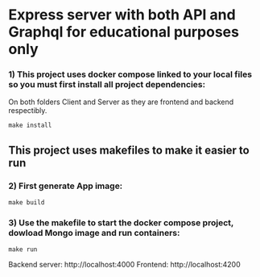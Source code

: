 # Express server with both API and Graphql for educational purposes only

### 1) This project uses docker compose linked to your local files so you must first install all project dependencies:

On both folders Client and Server as they are frontend and backend respectibly.

```
make install
```

## This project uses makefiles to make it easier to run

### 2) First generate App image:

```
make build
```

### 3) Use the makefile to start the docker compose project, dowload Mongo image and run containers:

```
make run
```

Backend server: http://localhost:4000
Frontend: http://localhost:4200
